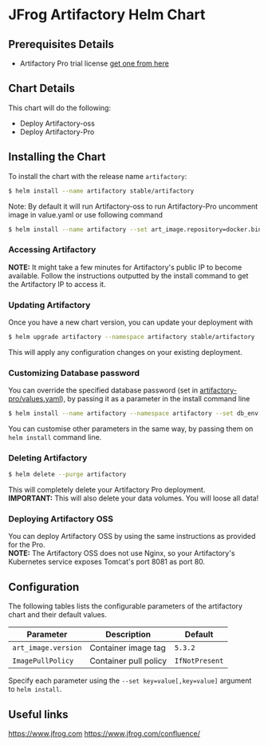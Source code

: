 # JFrog Artifactory Helm Chart

## Prerequisites Details

* Artifactory Pro trial license [get one from here](https://www.jfrog.com/artifactory/free-trial/)

## Chart Details
This chart will do the following:

* Deploy Artifactory-oss
* Deploy Artifactory-Pro

## Installing the Chart

To install the chart with the release name `artifactory`:

```bash
$ helm install --name artifactory stable/artifactory
```

Note: By default it will run Artifactory-oss to run Artifactory-Pro uncomment image in value.yaml or use following command
```bash
$ helm install --name artifactory --set art_image.repository=docker.bintray.io/jfrog/artifactory-pro stable/artifactory
```

### Accessing Artifactory
**NOTE:** It might take a few minutes for Artifactory's public IP to become available.
Follow the instructions outputted by the install command to get the Artifactory IP to access it.

### Updating Artifactory
Once you have a new chart version, you can update your deployment with
```bash
$ helm upgrade artifactory --namespace artifactory stable/artifactory
```

This will apply any configuration changes on your existing deployment.

### Customizing Database password
You can override the specified database password (set in [artifactory-pro/values.yaml](artifactory-pro/values.yaml)), by passing it as a parameter in the install command line
```bash
$ helm install --name artifactory --namespace artifactory --set db_env.db_pass=12_hX34qwerQ2 stable/artifactory
```

You can customise other parameters in the same way, by passing them on `helm install` command line.

### Deleting Artifactory
```bash
$ helm delete --purge artifactory
```

This will completely delete your Artifactory Pro deployment.  
**IMPORTANT:** This will also delete your data volumes. You will loose all data!

### Deploying Artifactory OSS
You can deploy Artifactory OSS by using the same instructions as provided for the Pro.  
**NOTE:** The Artifactory OSS does not use Nginx, so your Artifactory's Kubernetes service exposes Tomcat's port 8081 as port 80.

## Configuration

The following tables lists the configurable parameters of the artifactory chart and their default values.

|         Parameter         |           Description             |                         Default                          |
|---------------------------|-----------------------------------|----------------------------------------------------------|
| `art_image.version`       | Container image tag               | `5.3.2`                                                 |
| `ImagePullPolicy`         | Container pull policy             | `IfNotPresent`                                                 |

Specify each parameter using the `--set key=value[,key=value]` argument to `helm install`.


## Useful links
https://www.jfrog.com
https://www.jfrog.com/confluence/
